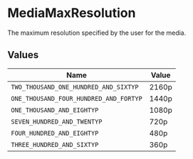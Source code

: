 # MediaMaxResolution

The maximum resolution specified by the user for the media.


## Values

| Name                                   | Value                                  |
| -------------------------------------- | -------------------------------------- |
| `TWO_THOUSAND_ONE_HUNDRED_AND_SIXTYP`  | 2160p                                  |
| `ONE_THOUSAND_FOUR_HUNDRED_AND_FORTYP` | 1440p                                  |
| `ONE_THOUSAND_AND_EIGHTYP`             | 1080p                                  |
| `SEVEN_HUNDRED_AND_TWENTYP`            | 720p                                   |
| `FOUR_HUNDRED_AND_EIGHTYP`             | 480p                                   |
| `THREE_HUNDRED_AND_SIXTYP`             | 360p                                   |